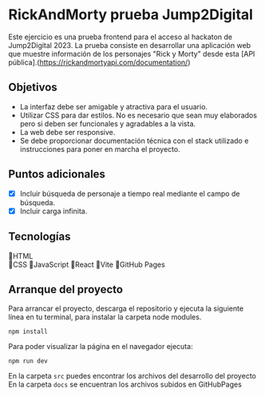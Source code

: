 # RickAndMorty prueba Jump2Digital

Este ejercicio es una prueba frontend para el acceso al hackaton de Jump2Digital 2023. La prueba consiste en desarrollar una aplicación web que muestre información de los personajes "Rick y Morty" desde esta [API pública].(<https://rickandmortyapi.com/documentation/>)

## Objetivos

- La interfaz debe ser amigable y atractiva para el usuario.
- Utilizar CSS para dar estilos. No es necesario que sean muy elaborados pero si deben ser funcionales y agradables a la vista.
- La web debe ser responsive.
- Se debe proporcionar documentación técnica con el stack utilizado e instrucciones para poner en marcha el proyecto.

## Puntos adicionales

- [x] Incluir búsqueda de personaje a tiempo real mediante el campo de búsqueda.
- [x] Incluir carga infinita.

## Tecnologías

🔸HTML  
🔸CSS
 🔸JavaScript
 🔸React
 🔸Vite
 🔸GitHub Pages

## Arranque del proyecto

Para arrancar el proyecto, descarga el repositorio y ejecuta la siguiente línea en tu terminal, para instalar la carpeta node modules.

    npm install

Para poder visualizar la página en el navegador ejecuta:

    npm run dev

En la carpeta `src` puedes encontrar los archivos del desarrollo del proyecto En la carpeta `docs` se encuentran los archivos subidos en GitHubPages
